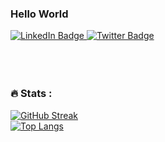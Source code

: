 ### Hello World
<div id="badges">
  <a href="https://www.linkedin.com/in/piotr-gerke-137a05214/">
    <img src="https://img.shields.io/badge/LinkedIn-blue?style=for-the-badge&logo=linkedin&logoColor=white" alt="LinkedIn Badge"/>
  </a>
  <a href="https://twitter.com/piotrgerke">
    <img src="https://img.shields.io/badge/Twitter-blue?style=for-the-badge&logo=twitter&logoColor=white" alt="Twitter Badge"/>
  </a>
</div>
<br/><br/><br/>


### :fire: Stats :
[![GitHub Streak](http://github-readme-streak-stats.herokuapp.com?user=Gerkep&theme=dark&background=000000)](https://git.io/streak-stats)
<br/>
[![Top Langs](https://github-readme-stats.vercel.app/api/top-langs/?username=Gerkep&layout=compact&theme=vision-friendly-dark)](https://github.com/anuraghazra/github-readme-stats)
